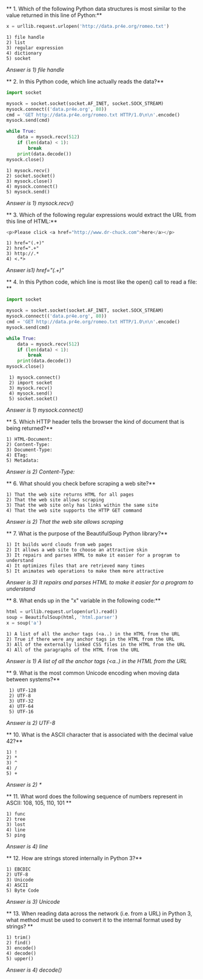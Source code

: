 ** 1. Which of the following Python data structures is most similar to the value returned in this line of Python:**
```Python
x = urllib.request.urlopen('http://data.pr4e.org/romeo.txt')
```
    1) file handle
    2) list
    3) regular expression
    4) dictionary
    5) socket

_Answer is 1) file handle_

** 2. In this Python code, which line actually reads the data?**
```Python
import socket

mysock = socket.socket(socket.AF_INET, socket.SOCK_STREAM)
mysock.connect(('data.pr4e.org', 80))
cmd = 'GET http://data.pr4e.org/romeo.txt HTTP/1.0\n\n'.encode()
mysock.send(cmd)

while True:
    data = mysock.recv(512)
    if (len(data) < 1):
        break
    print(data.decode())
mysock.close()
```

    1) mysock.recv()
    2) socket.socket()
    3) mysock.close()
    4) mysock.connect()
    5) mysock.send()

_Answer is 1) mysock.recv()_

** 3. Which of the following regular expressions would extract the URL from this line of HTML:**
```Python
<p>Please click <a href="http://www.dr-chuck.com">here</a></p>
```
    1) href="(.+)"
    2) href=".+"
    3) http://.*
    4) <.*>

_Answer is1) href="(.+)"_

** 4. In this Python code, which line is most like the open() call to read a file: **
```Python
import socket

mysock = socket.socket(socket.AF_INET, socket.SOCK_STREAM)
mysock.connect(('data.pr4e.org', 80))
cmd = 'GET http://data.pr4e.org/romeo.txt HTTP/1.0\n\n'.encode()
mysock.send(cmd)

while True:
    data = mysock.recv(512)
    if (len(data) < 1):
        break
    print(data.decode())
mysock.close()
```
     1) mysock.connect()
     2) import socket
     3) mysock.recv()
     4) mysock.send()
     5) socket.socket()

_Answer is 1) mysock.connect()_


** 5. Which HTTP header tells the browser the kind of document that is being returned?**

    1) HTML-Document:
    2) Content-Type:
    3) Document-Type:
    4) ETag:
    5) Metadata:

_Answer is 2) Content-Type:_

** 6. What should you check before scraping a web site?**

    1) That the web site returns HTML for all pages
    2) That the web site allows scraping
    3) That the web site only has links within the same site
    4) That the web site supports the HTTP GET command

_Answer is 2) That the web site allows scraping_

** 7. What is the purpose of the BeautifulSoup Python library?**

    1) It builds word clouds from web pages
    2) It allows a web site to choose an attractive skin
    3) It repairs and parses HTML to make it easier for a program to understand
    4) It optimizes files that are retrieved many times
    5) It animates web operations to make them more attractive

_Answer is 3) It repairs and parses HTML to make it easier for a program to understand_

** 8. What ends up in the "x" variable in the following code:**
```Python
html = urllib.request.urlopen(url).read()
soup = BeautifulSoup(html, 'html.parser')
x = soup('a')
```
    1) A list of all the anchor tags (<a..) in the HTML from the URL
    2) True if there were any anchor tags in the HTML from the URL
    3) All of the externally linked CSS files in the HTML from the URL
    4) All of the paragraphs of the HTML from the URL

_Answer is 1) A list of all the anchor tags (<a..) in the HTML from the URL_

** 9. What is the most common Unicode encoding when moving data between systems?**

     1) UTF-128
     2) UTF-8
     3) UTF-32
     4) UTF-64
     5) UTF-16

_Answer is 2) UTF-8_

** 10. What is the ASCII character that is associated with the decimal value 42?**

    1) !
    2) *
    3) ^
    4) /
    5) +

_Answer is 2) *_

** 11. What word does the following sequence of numbers represent in ASCII:
108, 105, 110, 101 **

    1) func
    2) tree
    3) lost
    4) line
    5) ping

_Answer is 4) line_

** 12. How are strings stored internally in Python 3?**

    1) EBCDIC
    2) UTF-8
    3) Unicode
    4) ASCII
    5) Byte Code

_Answer is 3) Unicode_

** 13. When reading data across the network (i.e. from a URL) in Python 3, what method must be used to convert it to the internal format used by strings? **

    1) trim()
    2) find()
    3) encode()
    4) decode()
    5) upper()

_Answer is 4) decode()_
